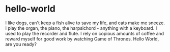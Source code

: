 # hello-world

I like dogs, can't keep a fish alive to save my life, and cats make me sneeze.
I play the organ, the piano, the harpsichord - anything with a keyboard. I used to play the recorder and flute.
I rely on copious amounts of coffee and reward myself for good work by watching Game of Thrones.
Hello World, are you ready?
